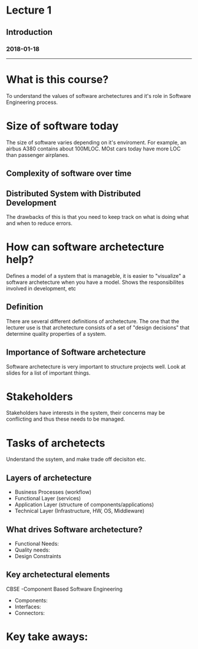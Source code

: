# Lecture 1
## Introduction 
### 2018-01-18
---
# What is this course?
To understand the values of software archetectures and it's role in Software Engineering process. 
# Size of software today
The size of software varies depending on it's enviroment. For example, an airbus A380 contains about 100MLOC. MOst cars today have more LOC than passenger airplanes.

## Complexity of software over time


## Distributed System with Distributed Development 
The drawbacks of this is that you need to keep track on what is doing what and when to reduce errors.
# How can software archetecture help?
Defines a model of a system that is manageble, it is easier to "visualize" a software archetecture when you have a model. Shows the responsibilites involved in development, etc

## Definition
There are several different definitions of archetecture. The one that the lecturer use is that archetecture consists of a set of "design decisions" that determine quality properties of a system. 

## Importance of Software archetecture
Software archetecture is very important to structure projects well. Look at slides for a list of important things.

# Stakeholders
Stakeholders have interests in the system, their concerns may be conflicting and thus these needs to be managed. 

# Tasks of archetects
Understand the ssytem, and make trade off decisiton etc.



## Layers of archetecture
* Business Processes (workflow)
* Functional Layer (services)
* Application Layer (structure of components/applications)
* Technical Layer (Infrastructure, HW, OS, Middleware)

## What drives Software archetecture? 
* Functional Needs: 
* Quality needs: 
* Design Constraints

## Key archetectural elements
CBSE -Component Based Software Engineering
* Components: 
* Interfaces: 
* Connectors: 

# Key take aways: 

